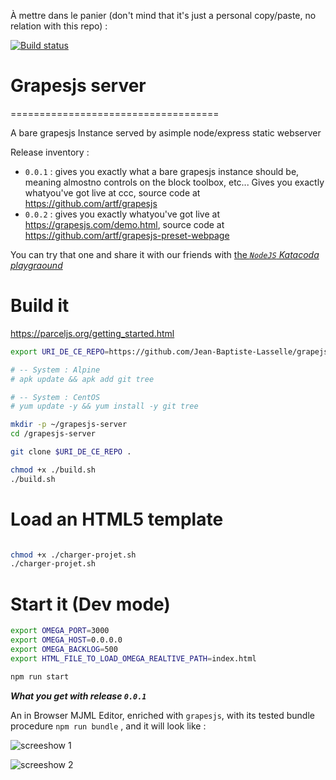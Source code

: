 À mettre dans le panier (don't mind that it's just a personal copy/paste, no relation with this repo) : 

<a href="https://dev.azure.com/github/Atom/_build/latest?definitionId=32&amp;branchName=master" rel="nofollow"><img src="https://camo.githubusercontent.com/a9d6d0b75ac41d574a2326d317c89a6522e91a1c/68747470733a2f2f6465762e617a7572652e636f6d2f6769746875622f41746f6d2f5f617069732f6275696c642f7374617475732f41746f6d25323050726f64756374696f6e2532304272616e636865733f6272616e63684e616d653d6d6173746572" alt="Build status  " data-canonical-src="https://dev.azure.com/github/Atom/_apis/build/status/Atom%20Production%20Branches?branchName=master" style="max-width:100%;"></a>

# Grapesjs server
====================================

A bare grapesjs Instance served by asimple node/express static webserver

Release inventory : 
* `0.0.1` : gives you exactly what a bare grapesjs instance should be, meaning almostno controls on the block toolbox, etc... Gives you exactly whatyou've got live at ccc, source code at https://github.com/artf/grapesjs
* `0.0.2` : gives you exactly whatyou've got live at https://grapesjs.com/demo.html, source code at https://github.com/artf/grapesjs-preset-webpage



You can try that one and share it with our friends with [the _`NodeJS` Katacoda playgraound_](https://www.katacoda.com/courses/nodejs/playground)


# Build it

https://parceljs.org/getting_started.html



```bash
export URI_DE_CE_REPO=https://github.com/Jean-Baptiste-Lasselle/grapejs-server

# -- System : Alpine
# apk update && apk add git tree

# -- System : CentOS
# yum update -y && yum install -y git tree

mkdir -p ~/grapesjs-server
cd /grapesjs-server

git clone $URI_DE_CE_REPO . 

chmod +x ./build.sh
./build.sh

```
# Load an HTML5 template

```bash

chmod +x ./charger-projet.sh
./charger-projet.sh
```


# Start it (Dev mode)

```bash
export OMEGA_PORT=3000 
export OMEGA_HOST=0.0.0.0 
export OMEGA_BACKLOG=500 
export HTML_FILE_TO_LOAD_OMEGA_REALTIVE_PATH=index.html

npm run start
```

**_What you get with release `0.0.1`_**

An in Browser MJML Editor, enriched with `grapesjs`, with its tested bundle procedure `npm run bundle` , and it will look like : 

![screeshow 1](https://github.com/Jean-Baptiste-Lasselle/grapesjs-mjml-webclient/raw/master/documentations/images/MJML_EDITOR_SCREENSHOW_1_2019-03-21%2002-58-43.png)


![screeshow 2](https://github.com/Jean-Baptiste-Lasselle/grapesjs-mjml-webclient/raw/master/documentations/images/MJML_EDITOR_SCREENSHOW_2019-03-21%2003-00-55.png)



<!--
![screeshow 3](ccc)
-->






